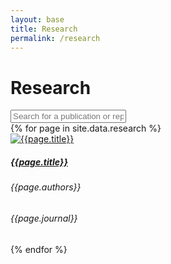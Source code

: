 ```yaml
---
layout: base
title: Research
permalink: /research
---
```


# Research

<div class="search-div">
  <input class="form-control form-control-md" type="text" id="searchInput" onkeyup="searchProjects()" placeholder="Search for a publication or report">
</div>

<div class="row research">
  {% for page in site.data.research %}
    <div class="card research-item">
      <div class="image-div">
          <a href="{{ page.projectPage }}" target="_blank">
            <img src="assets/{{ page.image }}" class="card-img-left img-fluid" alt="{{page.title}}">
          </a>
      </div>
      <div class="card-body">
          <a href="{{ page.projectPage }}" target="_blank">
            <h5 class="card-title research-title"> {{page.title}}</h5>
          </a>
          <h6 class="card-text research-authors">{{page.authors}}</h6>
          <h6 class="research-journal">{{page.journal}}</h6>
          <!-- <h6 class="card-text research-year">{{page.year}}</h6> -->
      </div>
    </div>
  {% endfor %}
</div>

